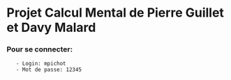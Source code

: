 # Projet Calcul Mental de Pierre Guillet et Davy Malard

### Pour se connecter:

       - Login: mpichot
       - Mot de passe: 12345
